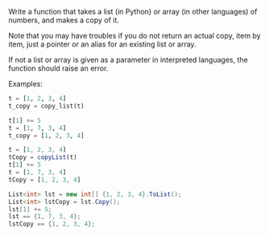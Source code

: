 Write a function that takes a list (in Python) or array (in other languages) of numbers, and makes a copy of it.

Note that you may have troubles if you do not return an actual copy, item by item, just a pointer or an alias for an existing list or array.

If not a list or array is given as a parameter in interpreted languages, the function should raise an error.

Examples:
```python
t = [1, 2, 3, 4]
t_copy = copy_list(t)

t[1] += 5
t = [1, 7, 3, 4]
t_copy = [1, 2, 3, 4]
```
```javascript
t = [1, 2, 3, 4]
tCopy = copyList(t)
t[1] += 5
t = [1, 7, 3, 4]
tCopy = [1, 2, 3, 4]
```
```csharp
List<int> lst = new int[] {1, 2, 3, 4}.ToList();
List<int> lstCopy = lst.Copy();
lst[1] += 5;
lst == {1, 7, 3, 4};
lstCopy == {1, 2, 3, 4};
```